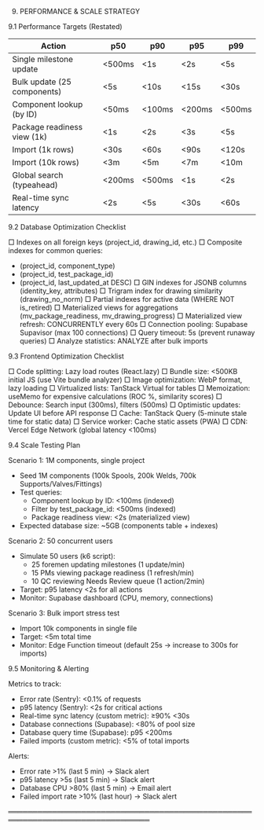 9. PERFORMANCE & SCALE STRATEGY

9.1 Performance Targets (Restated)

Action                          | p50      | p90      | p95      | p99
--------------------------------|----------|----------|----------|----------
Single milestone update         | <500ms   | <1s      | <2s      | <5s
Bulk update (25 components)     | <5s      | <10s     | <15s     | <30s
Component lookup (by ID)        | <50ms    | <100ms   | <200ms   | <500ms
Package readiness view (1k)     | <1s      | <2s      | <3s      | <5s
Import (1k rows)                | <30s     | <60s     | <90s     | <120s
Import (10k rows)               | <3m      | <5m      | <7m      | <10m
Global search (typeahead)       | <200ms   | <500ms   | <1s      | <2s
Real-time sync latency          | <2s      | <5s      | <30s     | <60s

9.2 Database Optimization Checklist

□ Indexes on all foreign keys (project_id, drawing_id, etc.)
□ Composite indexes for common queries:
  - (project_id, component_type)
  - (project_id, test_package_id)
  - (project_id, last_updated_at DESC)
□ GIN indexes for JSONB columns (identity_key, attributes)
□ Trigram index for drawing similarity (drawing_no_norm)
□ Partial indexes for active data (WHERE NOT is_retired)
□ Materialized views for aggregations (mv_package_readiness, mv_drawing_progress)
□ Materialized view refresh: CONCURRENTLY every 60s
□ Connection pooling: Supabase Supavisor (max 100 connections)
□ Query timeout: 5s (prevent runaway queries)
□ Analyze statistics: ANALYZE after bulk imports

9.3 Frontend Optimization Checklist

□ Code splitting: Lazy load routes (React.lazy)
□ Bundle size: <500KB initial JS (use Vite bundle analyzer)
□ Image optimization: WebP format, lazy loading
□ Virtualized lists: TanStack Virtual for tables
□ Memoization: useMemo for expensive calculations (ROC %, similarity scores)
□ Debounce: Search input (300ms), filters (500ms)
□ Optimistic updates: Update UI before API response
□ Cache: TanStack Query (5-minute stale time for static data)
□ Service worker: Cache static assets (PWA)
□ CDN: Vercel Edge Network (global latency <100ms)

9.4 Scale Testing Plan

Scenario 1: 1M components, single project
- Seed 1M components (100k Spools, 200k Welds, 700k Supports/Valves/Fittings)
- Test queries:
  - Component lookup by ID: <100ms (indexed)
  - Filter by test_package_id: <500ms (indexed)
  - Package readiness view: <2s (materialized view)
- Expected database size: ~5GB (components table + indexes)

Scenario 2: 50 concurrent users
- Simulate 50 users (k6 script):
  - 25 foremen updating milestones (1 update/min)
  - 15 PMs viewing package readiness (1 refresh/min)
  - 10 QC reviewing Needs Review queue (1 action/2min)
- Target: p95 latency <2s for all actions
- Monitor: Supabase dashboard (CPU, memory, connections)

Scenario 3: Bulk import stress test
- Import 10k components in single file
- Target: <5m total time
- Monitor: Edge Function timeout (default 25s → increase to 300s for imports)

9.5 Monitoring & Alerting

Metrics to track:
- Error rate (Sentry): <0.1% of requests
- p95 latency (Sentry): <2s for critical actions
- Real-time sync latency (custom metric): ≥90% <30s
- Database connections (Supabase): <80% of pool size
- Database query time (Supabase): p95 <200ms
- Failed imports (custom metric): <5% of total imports

Alerts:
- Error rate >1% (last 5 min) → Slack alert
- p95 latency >5s (last 5 min) → Slack alert
- Database CPU >80% (last 5 min) → Email alert
- Failed import rate >10% (last hour) → Slack alert

═══════════════════════════════════════════════════════════════════════════════
